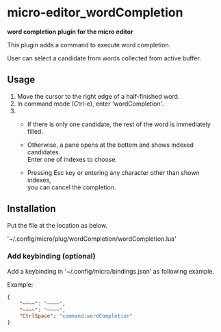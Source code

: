 # micro-editor_wordCompletion

**word completion plugin for the micro editor**  

This plugin adds a command to execute word completion.  

User can select a candidate from words collected from active buffer.  

## Usage 

1. Move the cursor to the right edge of a half-finished word.
2. In command mode (Ctrl-e), enter 'wordCompletion'.
3.  -   If there is only one candidate, the rest of the word is immediately filled.
    
    -   Otherwise, a pane opens at the bottom and shows indexed candidates.  
        Enter one of indexes to choose.
    
    -   Pressing Esc key or entering any character other than shown indexes,  
        you can cancel the completion.

## Installation

Put the file at the location as below.  

'~/.config/micro/plug/wordCompletion/wordCompletion.lua'  


### Add keybinding (optional) 

Add a keybinding in  '~/.config/micro/bindings.json' as following example.  

Example:  

```json
{
    "~~~~": "~~~~",
    "~~~~": "~~~~",
    "CtrlSpace": "command:wordCompletion"
}
```
